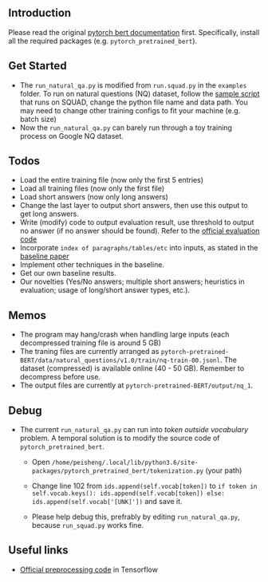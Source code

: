 ## Introduction
Please read the original [pytorch bert documentation](https://github.com/huggingface/pytorch-pretrained-BERT) first. Specifically, install all the required packages (e.g. `pytorch_pretrained_bert`).

## Get Started
- The `run_natural_qa.py` is modified from `run.squad.py` in the `examples` folder. To run on natural questions (NQ) dataset, follow the [sample script](https://github.com/huggingface/pytorch-pretrained-BERT) that runs on SQUAD, change the python file name and data path. You may need to change other training configs to fit your machine (e.g. batch size)
- Now the `run_natural_qa.py` can barely run through a toy training process on Google NQ dataset.

## Todos
- Load the entire training file (now only the first 5 entries)
- Load all training files (now only the first file)
- Load short answers (now only long answers)
- Change the last layer to output short answers, then use this output to get long answers.
- Write (modify) code to output evaluation result, use threshold to output no answer (if no answer should be found). Refer to the [official evaluation code](https://github.com/google-research-datasets/natural-questions/blob/master/nq_eval.py)
- Incorporate `index of paragraphs/tables/etc` into inputs, as stated in the [baseline paper](https://arxiv.org/abs/1901.08634) 
- Implement other techniques in the baseline.
- Get our own baseline results.
- Our novelties (Yes/No answers; multiple short answers; heuristics in evaluation; usage of long/short answer types, etc.).

## Memos
- The program may hang/crash when handling large inputs (each decompressed training file is around 5 GB)
- The traning files are currently arranged as `pytorch-pretrained-BERT/data/natural_questions/v1.0/train/nq-train-00.jsonl`. The dataset (compressed) is available online (40 - 50 GB). Remember to decompress before use.
- The output files are currently at `pytorch-pretrained-BERT/output/nq_1`.

## Debug
- The current `run_natural_qa.py` can run into *token outside vocabulary* problem. A temporal solution is to modify the source code of `pytorch_pretrained_bert`. 
  - Open `/home/peisheng/.local/lib/python3.6/site-packages/pytorch_pretrained_bert/tokenization.py` (your path)
  - Change line 102 from
                ```
                ids.append(self.vocab[token])
                ``` 
  to 
                ```
                if token in self.vocab.keys():
                    ids.append(self.vocab[token])
                else:
                    ids.append(self.vocab['[UNK]'])
                ```
  and save it.

  - Please help debug this, prefrably by editing `run_natural_qa.py`, because `run_squad.py` works fine.
  
## Useful links
- [Official preprocessing code](https://github.com/google-research/language/tree/master/language/question_answering) in Tensorflow
